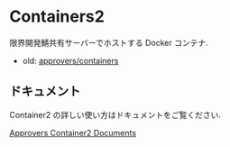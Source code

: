 # Containers2

限界開発鯖共有サーバーでホストする Docker コンテナ.

- old: [approvers/containers](https://github.com/approvers/containers)

## ドキュメント

Container2 の詳しい使い方はドキュメントをご覧ください.

[Approvers Container2 Documents](https://docs.containers.approvers.dev)
